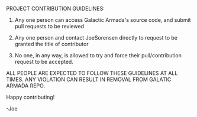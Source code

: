 PROJECT CONTRIBUTION GUIDELINES:

1. Any one person can access Galactic Armada's source code, and submit pull requests to be reviewed

2. Any one person and contact JoeSorensen directly to request to be granted the title of contributor

3. No one, in any way, is allowed to try and force their pull/contribution request to be accepted.

ALL PEOPLE ARE EXPECTED TO FOLLOW THESE GUIDELINES AT ALL TIMES. ANY VIOLATION CAN RESULT IN REMOVAL FROM GALATIC ARMADA REPO.

Happy contributing! 

-Joe
